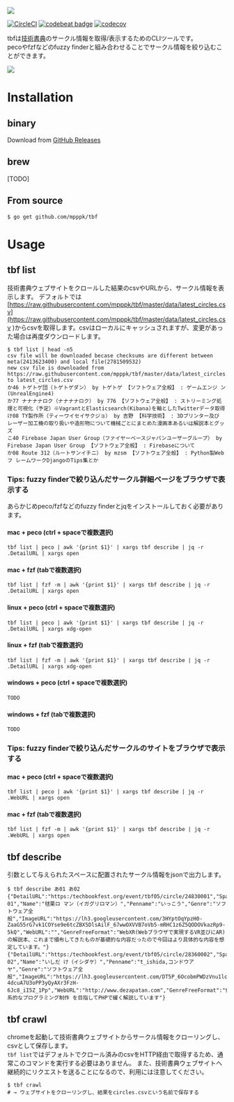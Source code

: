![](https://i.gyazo.com/792e6681b4a0ae5ec3414fb3529e3e4f.png)

[![CircleCI](https://circleci.com/gh/mpppk/tbf.svg?style=svg)](https://circleci.com/gh/mpppk/tbf)
[![codebeat badge](https://codebeat.co/badges/2cd1f4de-1e7d-4da3-900d-1bcb013c9448)](https://codebeat.co/projects/github-com-mpppk-tbf-master)
[![codecov](https://codecov.io/gh/mpppk/tbf/branch/master/graph/badge.svg)](https://codecov.io/gh/mpppk/tbf)

tbfは[技術書典](https://techbookfest.org)のサークル情報を取得/表示するためのCLIツールです。  
pecoやfzfなどのfuzzy finderと組み合わせることでサークル情報を絞り込むことができます。

![](https://i.gyazo.com/8bd958b53fdc3e140f5bbe6b354c8194.gif)

# Installation

## binary
Download from [GitHub Releases](https://github.com/mpppk/tbf/releases)

## brew

[TODO]

## From source

```Shell
$ go get github.com/mpppk/tbf
```


# Usage
## tbf list
技術書典ウェブサイトをクロールした結果のcsvやURLから、サークル情報を表示します。 
デフォルトでは[https://raw.githubusercontent.com/mpppk/tbf/master/data/latest_circles.csv](https://raw.githubusercontent.com/mpppk/tbf/master/data/latest_circles.csv
)からcsvを取得します。csvはローカルにキャッシュされますが、変更があった場合は再度ダウンロードします。

```
$ tbf list | head -n5
csv file will be downloaded becase checksums are different between meta(2413623400) and local file(2781509532)
new csv file is downloaded from https://raw.githubusercontent.com/mpppk/tbf/master/data/latest_circles.csv to latest_circles.csv
か46 トゲトゲ団（トゲトゲダン） by トゲトゲ 【ソフトウェア全般】 : ゲームエンジ ン(UnrealEngine4)
か77 ナナナナロク（ナナナナロク） by 776 【ソフトウェア全般】 : ストリーミング処理と可視化（予定）※VagrantとElasticsearch(Kibana)を軸としたTwitterデータ取得
け08 TY製作所（ティーワイセイサクジョ） by 吉野 【科学技術】 : 3Dプリンター及び レーザー加工機の取り扱いや造形物について機械ごとにまとめた漫画本あるいは解説本とグッズ
こ40 Firebase Japan User Group（ファイヤーベースジャパンユーザーグループ） by Firebase Japan User Group 【ソフトウェア全般】 : Firebaseについて
か08 Route 312（ルートサンイチニ） by mzsm 【ソフトウェア全般】 : Python製Webフ レームワークDjangoのTips集とか
```

### Tips: fuzzy finderで絞り込んだサークル詳細ページをブラウザで表示する
あらかじめpeco/fzfなどのfuzzy finderとjqをインストールしておく必要があります。

#### mac + peco (ctrl + spaceで複数選択)

```
tbf list | peco | awk '{print $1}' | xargs tbf describe | jq -r .DetailURL | xargs open
```

#### mac + fzf (tabで複数選択)

```
tbf list | fzf -m | awk '{print $1}' | xargs tbf describe | jq -r .DetailURL | xargs open
```

#### linux + peco (ctrl + spaceで複数選択)

```
tbf list | peco | awk '{print $1}' | xargs tbf describe | jq -r .DetailURL | xargs xdg-open
```

#### linux + fzf (tabで複数選択)

```
tbf list | fzf -m | awk '{print $1}' | xargs tbf describe | jq -r .DetailURL | xargs xdg-open
```

#### windows + peco (ctrl + spaceで複数選択)

```
TODO
```

#### windows + fzf (tabで複数選択)

```
TODO
```

### Tips: fuzzy finderで絞り込んだサークルのサイトをブラウザで表示する

#### mac + peco (ctrl + spaceで複数選択)

```
tbf list | peco | awk '{print $1}' | xargs tbf describe | jq -r .WebURL | xargs open
```

#### mac + fzf (tabで複数選択)

```
tbf list | fzf -m | awk '{print $1}' | xargs tbf describe | jq -r .WebURL | xargs open
```

## tbf describe
引数として与えられたスペースに配置されたサークル情報をjsonで出力します。

```
$ tbf describe あ01 あ02
{"DetailURL":"https:/techbookfest.org/event/tbf05/circle/24830001","Space":"あ01","Name":"毬栗ロ マン（イガグリロマン）","Penname":"いっこう","Genre":"ソフトウェア全般","ImageURL":"https://lh3.googleusercontent.com/3HYptOqYpzH0-ZaaG55rG7vk1COYse9e6tcZBX5DlsAilF_67wwOXVVB7oVb5-mRHC1z6Z5QODOVkazRp9-5kQ","WebURL":"","GenreFreeFormat":"WebXR(Webブラウザで実現するVR並びにAR)の解説本、これまで頒布してきたものが基礎的な内容だったので今回はより具体的な内容を想定しています。"}
{"DetailURL":"https:/techbookfest.org/event/tbf05/circle/28360002","Space":"あ02","Name":"いしだ け（イシダケ）","Penname":"t_ishida,コンドウアヤ","Genre":"ソフトウェア全般","ImageURL":"https://lh3.googleusercontent.com/DT5P_6OcobmPWDzVnu1loCAt_DDrcmQ8P2Y5hE3RWoRb6Fx-4dcuA7U3oPP3yQyAXr3FzH-6Jc8_iI5Z_1Pp","WebURL":"http://www.dezapatan.com","GenreFreeFormat":"体系的なプログラミング制作 を目指してPHPで緩く解説しています"}

```

## tbf crawl
 chromeを起動して技術書典ウェブサイトからサークル情報をクローリングし、csvとして保存します。  
`tbf list`ではデフォルトでクロール済みのcsvをHTTP経由で取得するため、通常このコマンドを実行する必要はありません。
また、技術書典ウェブサイトへ継続的にリクエストを送ることになるので、利用には注意してください。

```
$ tbf crawl
# → ウェブサイトをクローリングし、結果をcircles.csvという名前で保存する
```
